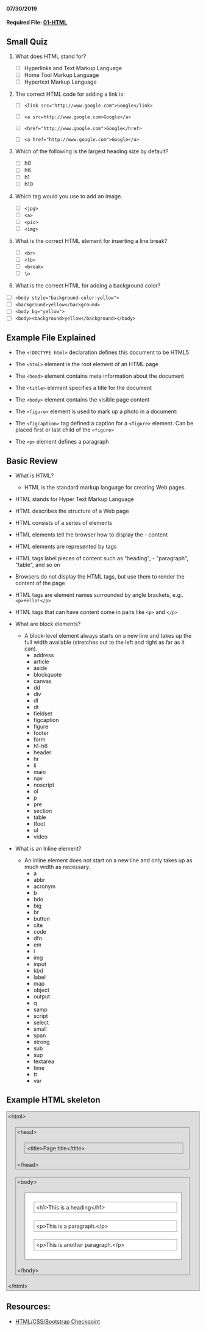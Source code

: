 #### 07/30/2019

#### Required File: [01-HTML](./index.HTML)

## Small Quiz

1. What does HTML stand for?

   - [ ] Hyperlinks and Text Markup Language
   - [ ] Home Tool Markup Language
   - [ ] Hypertext Markup Language

1. The correct HTML code for adding a link is:

   - [ ] `<link src="http://www.google.com">Google</link>`

   - [ ] `<a src=http://www.google.com>Google</a>`
   - [ ] `<href="http://www.google.com">Google</href>`
   - [ ] `<a href="http://www.google.com">Google</a>`

1. Which of the following is the largest heading size by default?

   - [ ] h0
   - [ ] h6
   - [ ] h1
   - [ ] h10

1. Which tag would you use to add an image.

   - [ ] `<jpg>`
   - [ ] `<a>`
   - [ ] `<pic>`
   - [ ] `<img>`

1. What is the correct HTML element for inserting a line break?

   - [ ] `<br>`
   - [ ] `<lb>`
   - [ ] `<break>`
   - [ ] `\n`

1. What is the correct HTML for adding a background color?

- [ ] `<body style="background-color:yellow">`
- [ ] `<background>yellow</background>`
- [ ] `<body bg="yellow">`
- [ ] `<body><background>yellow</background></body>`

## Example File Explained

- The `<!DOCTYPE html>` declaration defines this document to be HTML5

- The `<html>` element is the root element of an HTML page
- The `<head>` element contains meta information about the document
- The `<title>` element specifies a title for the document
- The `<body>` element contains the visible page content
- The `<figure>` element is used to mark up a photo in a document:
- The `<figcaption>` tag defined a caption for a `<figure>` element. Can be placed first or last child of the `<figure>`
- The `<p>` element defines a paragraph

## Basic Review

- What is HTML?

  - HTML is the standard markup language for creating Web pages.

- HTML stands for Hyper Text Markup Language

- HTML describes the structure of a Web page

- HTML consists of a series of elements

- HTML elements tell the browser how to display the - content

- HTML elements are represented by tags

- HTML tags label pieces of content such as "heading", - "paragraph", "table", and so on

- Browsers do not display the HTML tags, but use them to render the content of the page

- HTML tags are element names surrounded by angle brackets, e.g:. `<p>Hello!</p>`

- HTML tags that can have content come in pairs like `<p>` and `</p>`

- What are block elements?
  - A block-level element always starts on a new line and takes up the full width available (stretches out to the left and right as far as it can).
    - address
    - article
    - aside
    - blockquote
    - canvas
    - dd
    - div
    - dl
    - dt
    - fieldset
    - figcaption
    - figure
    - footer
    - form
    - h1-h6
    - header
    - hr
    - li
    - main
    - nav
    - noscript
    - ol
    - p
    - pre
    - section
    - table
    - tfoot
    - ul
    - video
- What is an Inline element?
  - An inline element does not start on a new line and only takes up as much width as necessary.
    - a
    - abbr
    - acronym
    - b
    - bdo
    - big
    - br
    - button
    - cite
    - code
    - dfn
    - em
    - i
    - img
    - input
    - kbd
    - label
    - map
    - object
    - output
    - q
    - samp
    - script
    - select
    - small
    - span
    - strong
    - sub
    - sup
    - textarea
    - time
    - tt
    - var

## Example HTML skeleton

  <div style="width:99%;border:1px solid grey;padding:3px;margin:0;background-color:#ddd">&lt;html&gt;
  <div style="width:90%;border:1px solid grey;padding:3px;margin:20px">&lt;head&gt;
  <div style="width:90%;border:1px solid grey;padding:5px;margin:20px">&lt;title&gt;Page title&lt;/title&gt;
  </div>
  &lt;/head&gt;
  </div>
  <div style="width:90%;border:1px solid grey;padding:3px;margin:20px;background-color:#ddd">&lt;body&gt;
  <div style="width:90%;border:1px solid grey;padding:3px;margin:20px;background-color:#fff">
  <div style="width:90%;border:1px solid grey;padding:5px;margin:20px">&lt;h1&gt;This is a heading&lt;/h1&gt;</div>
  <div style="width:90%;border:1px solid grey;padding:5px;margin:20px">&lt;p&gt;This is a paragraph.&lt;/p&gt;</div>
  <div style="width:90%;border:1px solid grey;padding:5px;margin:20px">&lt;p&gt;This is another paragraph.&lt;/p&gt;</div>
  </div>
  &lt;/body&gt;
  </div>
  &lt;/html&gt;
  </div>

## Resources:

- [HTML/CSS/Bootstrap Checkpoint](https://github.com/coding-boot-camp/checkpoint-bank/blob/master/checkpoints/multiple-choice/02-HTML-CSS-Git-MC/02-HTML-CSS-Git-MC.md)
